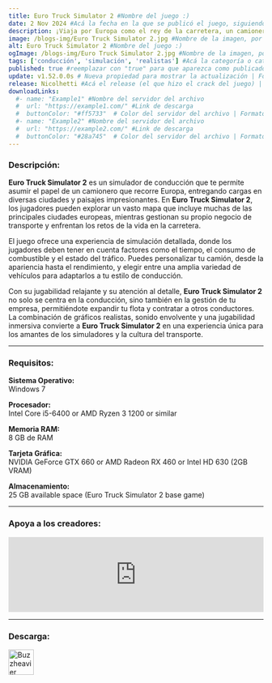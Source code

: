 ```yaml
---
title: Euro Truck Simulator 2 #Nombre del juego :)
date: 2 Nov 2024 #Acá la fecha en la que se publicó el juego, siguiendo este formato: Dia "30", Mes "Oct", Año "2024" = como debe quedar: 30 Oct 2024
description: ¡Viaja por Europa como el rey de la carretera, un camionero que entrega cargas importantes a impresionantes distancias! Con docenas de ciudades por explorar, tu resistencia, habilidad y velocidad serán llevadas al límite. #Acá una mini descripción del juego
image: /blogs-img/Euro Truck Simulator 2.jpg #Nombre de la imagen, por lo general es exactamente el mismo nombre que el juego excluyendo lo ":" (Dos puntos)
alt: Euro Truck Simulator 2 #Nombre del juego :)
ogImage: /blogs-img/Euro Truck Simulator 2.jpg #Nombre de la imagen, por lo general es exactamente el mismo nombre que el juego excluyendo lo ":" (Dos puntos)
tags: ['conducción', 'simulación', 'realistas'] #Acá la categoría o categorías del juego, si es más de una se coloca en este formato: ['categoría1', 'categoría2']
published: true #reemplazar con "true" para que aparezca como publicado
update: v1.52.0.0s # Nueva propiedad para mostrar la actualización | Formato: v1.0.0
release: Nicolhetti #Acá el release (el que hizo el crack del juego) | Formato: Nicolhetti
downloadLinks:
  #- name: "Example1" #Nombre del servidor del archivo
  #  url: "https://example1.com/" #Link de descarga
  #  buttonColor: "#ff5733"  # Color del servidor del archivo | Formato hexadecimal | MediaFire: #0171F0 | Buzzheavier: #FF6600 |
  #- name: "Example2" #Nombre del servidor del archivo
  #  url: "https://example2.com/" #Link de descarga
  #  buttonColor: "#28a745"  # Color del servidor del archivo | Formato hexadecimal | MediaFire: #0171F0 | Buzzheavier: #FF6600 |
---
```


<!--En VSCode seleccionando una palabra, por ejemplo: "Euro Truck Simulator 2" y apretando Ctrl+F2 se seleccionan todas las palabras iguales-->

### Descripción:
**Euro Truck Simulator 2** es un simulador de conducción que te permite asumir el papel de un camionero que recorre Europa, entregando cargas en diversas ciudades y paisajes impresionantes. En **Euro Truck Simulator 2**, los jugadores pueden explorar un vasto mapa que incluye muchas de las principales ciudades europeas, mientras gestionan su propio negocio de transporte y enfrentan los retos de la vida en la carretera.

El juego ofrece una experiencia de simulación detallada, donde los jugadores deben tener en cuenta factores como el tiempo, el consumo de combustible y el estado del tráfico. Puedes personalizar tu camión, desde la apariencia hasta el rendimiento, y elegir entre una amplia variedad de vehículos para adaptarlos a tu estilo de conducción. 

Con su jugabilidad relajante y su atención al detalle, **Euro Truck Simulator 2** no solo se centra en la conducción, sino también en la gestión de tu empresa, permitiéndote expandir tu flota y contratar a otros conductores. La combinación de gráficos realistas, sonido envolvente y una jugabilidad inmersiva convierte a **Euro Truck Simulator 2** en una experiencia única para los amantes de los simuladores y la cultura del transporte.

<!--Prompt para Chat-GPT: Hazme una descripción para el juego "Euro Truck Simulator 2" y cada que menciones "Euro Truck Simulator 2" ponlo en negrita -->

---

### Requisitos:
**Sistema Operativo:**  
Windows 7

**Procesador:**  
Intel Core i5-6400 or AMD Ryzen 3 1200 or similar

**Memoria RAM:**  
8 GB de RAM

**Tarjeta Gráfica:**  
NVIDIA GeForce GTX 660 or AMD Radeon RX 460 or Intel HD 630 (2GB VRAM)

**Almacenamiento:**  
25 GB available space (Euro Truck Simulator 2 base game)
<!--Si falta o sobra un requisito se quita o se agrega manteniendo el mismo formato-->

---

### Apoya a los creadores:
<iframe src="https://store.steampowered.com/widget/227300/" frameborder="0" style="background-color: transparent; width: 100% !important; aspect-ratio: 646 / 190;"></iframe>

<!--Reemplazar los numeros (AppID) del juego (en este caso 2668510) por el numero (AppID) correspondiente con el juego a publicar-->
<!--El AppID se encuentra en la URL del Juego en Steam-->

---

### Descarga:

[<img src="https://gist.github.com/cxmeel/0dbc95191f239b631c3874f4ccf114e2/raw/download.svg" alt="Buzzheavier" height="50" />](https://buzzheavier.com/f/Ga2cfq0w8AA)

<!-- # se debe reemplazar por el link de descarga-->

<!--NOMBRE-DEL-SERVICIO se debe reemplazar por el servicio donde está subido el juego-->